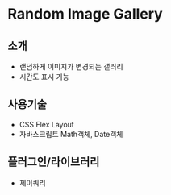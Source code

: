 # Random Image Gallery

## 소개
- 랜덤하게 이미지가 변경되는 갤러리
- 시간도 표시 기능

## 사용기술
- CSS Flex Layout
- 자바스크립트 Math객체, Date객체

## 플러그인/라이브러리
- 제이쿼리